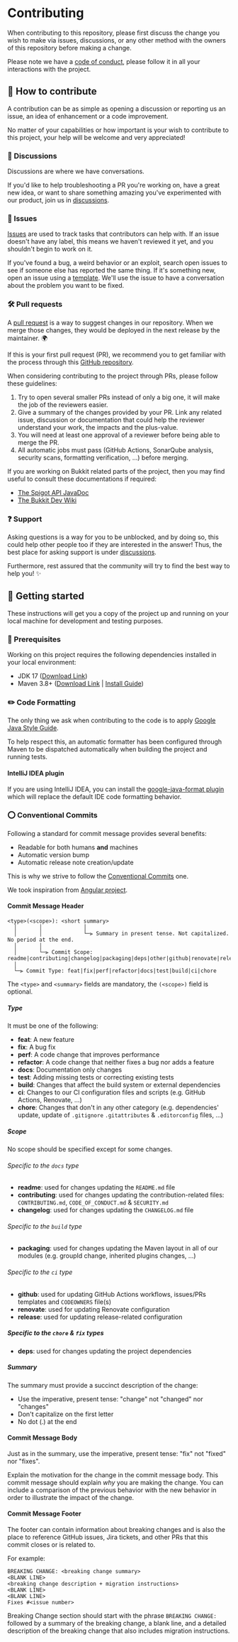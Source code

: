 # Contributing

When contributing to this repository, please first discuss the change you wish to make via issues,
discussions, or any other method with the owners of this repository before making a change.

Please note we have a [code of conduct](CODE_OF_CONDUCT.md), please follow it in all your
interactions with the project.

## 🌱 How to contribute

A contribution can be as simple as opening a discussion or reporting us an issue, an idea of
enhancement or a code improvement.

No matter of your capabilities or how important is your wish to contribute to this project, your
help will be welcome and very appreciated!

### 💭 Discussions

Discussions are where we have conversations.

If you'd like to help troubleshooting a PR you're working on, have a great new idea,
or want to share something amazing you've experimented with our product,
join us in [discussions](https://github.com/Djaytan/bukkit-slf4j/discussions).

### 🐛 Issues

[Issues](https://docs.github.com/en/github/managing-your-work-on-github/about-issues) are used to
track tasks that contributors can help with.
If an issue doesn't have any label, this means we haven't reviewed it yet,
and you shouldn't begin to work on it.

If you've found a bug, a weird behavior or an exploit,
search open issues to see if someone else has reported the same thing.
If it's something new, open an issue using
a [template](https://github.com/Djaytan/bukkit-slf4j/issues/new/choose).
We'll use the issue to have a conversation about the problem you want to be fixed.

### 🛠️ Pull requests

A [pull request](https://docs.github.com/en/github/collaborating-with-issues-and-pull-requests/about-pull-requests)
is a way to suggest changes in our repository.
When we merge those changes, they would be deployed in the next release by the maintainer. 🌍

If this is your first pull request (PR), we recommend you to get familiar with the process through
this [GitHub repository](https://github.com/firstcontributions/first-contributions).

When considering contributing to the project through PRs, please follow these guidelines:

1. Try to open several smaller PRs instead of only a big one, it will make the job of the reviewers
   easier.
2. Give a summary of the changes provided by your PR.
   Link any related issue, discussion or documentation that could help the reviewer understand your
   work, the impacts and the plus-value.
3. You will need at least one approval of a reviewer before being able to merge the PR.
4. All automatic jobs must pass (GitHub Actions, SonarQube analysis, security scans, formatting
   verification, ...) before merging.

If you are working on Bukkit related parts of the project, then you may find useful to consult these
documentations if required:

* [The Spigot API JavaDoc](https://hub.spigotmc.org/javadocs/spigot/)
* [The Bukkit Dev Wiki](https://bukkit.fandom.com/wiki/Main_Page)

### ❓ Support

Asking questions is a way for you to be unblocked, and by doing so,
this could help other people too if they are interested in the answer!
Thus, the best place for asking support is
under [discussions](https://github.com/Djaytan/bukkit-slf4j/discussions).

Furthermore, rest assured that the community will try to find the best way to help you! ✨

## 🔰 Getting started

These instructions will get you a copy of the project up and running on your local machine for
development and testing purposes.

### 📝 Prerequisites

Working on this project requires the following dependencies installed in your local environment:

* JDK 17 ([Download Link](https://adoptium.net/en-GB/temurin/releases/?version=17))
* Maven
  3.8+ ([Download Link](https://maven.apache.org/download.cgi) | [Install Guide](https://maven.apache.org/install.html))

### ✏️ Code Formatting

The only thing we ask when contributing to the code is to apply
[Google Java Style Guide](https://google.github.io/styleguide/javaguide.html).

To help respect this, an automatic formatter has been configured through Maven to be dispatched
automatically when building the project and running tests.

#### IntelliJ IDEA plugin

If you are using IntelliJ IDEA, you can install the
[google-java-format plugin](https://plugins.jetbrains.com/plugin/8527-google-java-format) which will
replace the default IDE code formatting behavior.

### ⭕ Conventional Commits

Following a standard for commit message provides several benefits:

* Readable for both humans **and** machines
* Automatic version bump
* Automatic release note creation/update

This is why we strive to follow
the [Conventional Commits](https://www.conventionalcommits.org/en/v1.0.0/) one.

We took inspiration
from [Angular project](https://github.com/angular/angular/blob/main/CONTRIBUTING.md#type).

#### Commit Message Header

```
<type>(<scope>): <short summary>
  │       │             │
  │       │             └─⫸ Summary in present tense. Not capitalized. No period at the end.
  │       │
  │       └─⫸ Commit Scope: readme|contributing|changelog|packaging|deps|other|github|renovate|release
  │
  └─⫸ Commit Type: feat|fix|perf|refactor|docs|test|build|ci|chore
```

The `<type>` and `<summary>` fields are mandatory, the `(<scope>)` field is optional.

##### Type

It must be one of the following:

* **feat**: A new feature
* **fix**: A bug fix
* **perf**: A code change that improves performance
* **refactor**: A code change that neither fixes a bug nor adds a feature
* **docs**: Documentation only changes
* **test**: Adding missing tests or correcting existing tests
* **build**: Changes that affect the build system or external dependencies
* **ci**: Changes to our CI configuration files and scripts (e.g. GitHub Actions, Renovate, ...)
* **chore**: Changes that don't in any other category (e.g. dependencies' update, update
  of `.gitignore` `.gitattributes` & `.editorconfig` files, ...)

##### Scope

No scope should be specified except for some changes.

###### Specific to the `docs` type

* **readme**: used for changes updating the `README.md` file
* **contributing**: used for changes updating the contribution-related
  files: `CONTRIBUTING.md`, `CODE_OF_CONDUCT.md` & `SECURITY.md`
* **changelog**: used for changes updating the `CHANGELOG.md` file

###### Specific to the `build` type

* **packaging**: used for changes updating the Maven layout in all of our modules (e.g. groupId
  change, inherited plugins changes, ...)

###### Specific to the `ci` type

* **github**: used for updating GitHub Actions workflows, issues/PRs templates and `CODEOWNERS`
  file(s)
* **renovate**: used for updating Renovate configuration
* **release**: used for updating release-related configuration

##### Specific to the `chore` & `fix` types

* **deps**: used for changes updating the project dependencies

##### Summary

The summary must provide a succinct description of the change:

* Use the imperative, present tense: "change" not "changed" nor "changes"
* Don't capitalize on the first letter
* No dot (.) at the end

#### Commit Message Body

Just as in the summary, use the imperative, present tense: "fix" not "fixed" nor "fixes".

Explain the motivation for the change in the commit message body. This commit message should explain
_why_ you are making the change.
You can include a comparison of the previous behavior with the new behavior in order to illustrate
the impact of the change.

#### Commit Message Footer

The footer can contain information about breaking changes and is also the place to reference GitHub
issues, Jira tickets, and other PRs that this commit closes or is related to.

For example:

```
BREAKING CHANGE: <breaking change summary>
<BLANK LINE>
<breaking change description + migration instructions>
<BLANK LINE>
<BLANK LINE>
Fixes #<issue number>
```

Breaking Change section should start with the phrase `BREAKING CHANGE: ` followed by a summary of
the breaking change, a blank line, and a detailed description of the breaking change that also
includes migration instructions.
